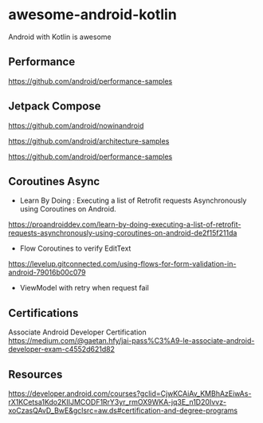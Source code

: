# awesome-android-kotlin
Android with Kotlin is awesome

## Performance

https://github.com/android/performance-samples

## Jetpack Compose

https://github.com/android/nowinandroid

https://github.com/android/architecture-samples

https://github.com/android/performance-samples

## Coroutines Async

* Learn By Doing : Executing a list of Retrofit requests Asynchronously using Coroutines on Android.

https://proandroiddev.com/learn-by-doing-executing-a-list-of-retrofit-requests-asynchronously-using-coroutines-on-android-de2f15f211da

* Flow Coroutines to verify EditText

https://levelup.gitconnected.com/using-flows-for-form-validation-in-android-79016b00c079

* ViewModel with retry when request fail


## Certifications

Associate Android Developer Certification
https://medium.com/@gaetan.hfy/jai-pass%C3%A9-le-associate-android-developer-exam-c4552d621d82

## Resources
https://developer.android.com/courses?gclid=CjwKCAiAv_KMBhAzEiwAs-rX1KCetsa1Kdo2KIIJMCODF1RrY3yr_rmOX9WKA-jq3E_n1D20Ivvz-xoCzasQAvD_BwE&gclsrc=aw.ds#certification-and-degree-programs





